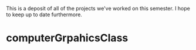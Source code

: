 This is a deposit of all of the projects we've worked on this semester. I hope to keep up to date furthermore.

# computerGrpahicsClass
